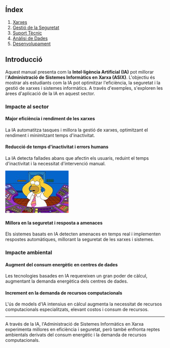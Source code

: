 ## Índex

1. [Xarxes](https://github.com/JiajunYe-ITB2425/manual-IA-ASIX/blob/main/xarxes.md)
2. [Gestió de la Seguretat](#gestió-de-la-seguretat)
3. [Suport Tècnic](#suport-tècnic)
4. [Anàlisi de Dades](https://github.com/JiajunYe-ITB2425/manual-IA-ASIX/blob/steven/analisis.md)
5. [Desenvolupament](https://github.com/JiajunYe-ITB2425/manual-IA-ASIX/blob/alberto/desenvolupament.md)

## Introducció

Aquest manual presenta com la **Intel·ligència Artificial (IA)** pot millorar l'**Administració de Sistemes Informàtics en Xarxa (ASIX)**. L'objectiu és mostrar als estudiants com la IA pot optimitzar l'eficiència, la seguretat i la gestió de xarxes i sistemes informàtics. A través d'exemples, s'exploren les àrees d'aplicació de la IA en aquest sector.

### Impacte al sector

#### **Major eficiència i rendiment de les xarxes**

La IA automatitza tasques i millora la gestió de xarxes, optimitzant el rendiment i minimitzant temps d'inactivitat.

#### **Reducció de temps d'inactivitat i errors humans**

La IA detecta fallades abans que afectin els usuaris, reduint el temps d'inactivitat i la necessitat d'intervenció manual.

![Reducció d'Errors Humans](https://github.com/JiajunYe-ITB2425/manual-IA-ASIX/blob/main/error.jpg)

#### **Millora en la seguretat i resposta a amenaces**

Els sistemes basats en IA detecten amenaces en temps real i implementen respostes automàtiques, millorant la seguretat de les xarxes i sistemes.

### Impacte ambiental

#### **Augment del consum energètic en centres de dades**

Les tecnologies basades en IA requereixen un gran poder de càlcul, augmentant la demanda energètica dels centres de dades.

#### **Increment en la demanda de recursos computacionals**

L'ús de models d'IA intensius en càlcul augmenta la necessitat de recursos computacionals especialitzats, elevant costos i consum de recursos.

---

A través de la IA, l'Administració de Sistemes Informàtics en Xarxa experimenta millores en eficiència i seguretat, però també enfronta reptes ambientals derivats del consum energètic i la demanda de recursos computacionals.
